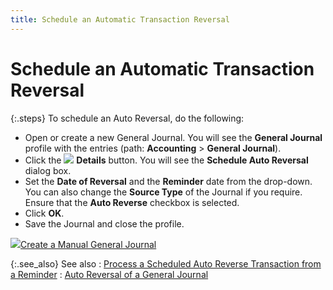 ```yaml
---
title: Schedule an Automatic Transaction Reversal
---
```


# Schedule an Automatic Transaction Reversal


{:.steps}
To schedule an Auto Reversal, do the following:

- Open or create  a new General Journal. You will see the **General 
 Journal** profile with the entries (path: **Accounting**  > **General Journal**).
- Click the ![]({{site.acc_baseurl}}/img/general_journal_autoreversal_details_button_acc.gif) **Details** button. You  will see the **Schedule 
 Auto Reversal** dialog box.
- Set the **Date 
 of Reversal** and the **Reminder**  date from the drop-down. You can also change the **Source 
 Type** of the Journal if you require. Ensure that the **Auto 
 Reverse** checkbox is selected.
- Click **OK**.
- Save the Journal  and close the profile.



![]({{site.acc_baseurl}}/img/lens.gif)[Create  a Manual General Journal]({{site.acc_baseurl}}/general-journals/manual-general-journals/creating-a-general-journal/creating_a_general_journal.html)


{:.see_also}
See also
: [Process  a Scheduled Auto Reverse Transaction from a Reminder]({{site.acc_baseurl}}/general-journals/processes/common-jrnl-proc/process_a_scheduled_auto_reverse_transaction_from_a_reminder_acc.html)
: [Auto  Reversal of a General Journal]({{site.acc_baseurl}}/general-journals/processes/common-jrnl-proc/auto_reversal_of_a_general_journal_acc.html)
